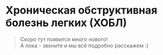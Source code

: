 # Хроническая обструктивная болезнь легких (ХОБЛ)

> Скоро тут появится много нового!  
> А пока - звоните и мы всё подробно расскажем :)